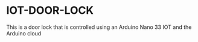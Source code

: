 # IOT-DOOR-LOCK
This is a door lock that is controlled using an Arduino Nano 33 IOT and the Arduino cloud
